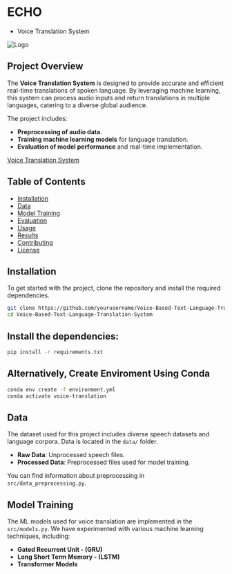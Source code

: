 # ECHO
- Voice Translation System

![Logo](https://github.com/MosesTheRedSea/Voice-Based-Text-Language-Translation-System/blob/main/voice_translation.png)

## Project Overview
The **Voice Translation System** is designed to provide accurate and efficient real-time translations of spoken language. By leveraging machine learning, this system can process audio inputs and return translations in multiple languages, catering to a diverse global audience.

The project includes:
- **Preprocessing of audio data**.
- **Training machine learning models** for language translation.
- **Evaluation of model performance** and real-time implementation.

[Voice Translation System](https://mosestheredsea.github.io/Voice-Based-Text-Language-Translation-System/)

## Table of Contents
- [Installation](#installation)
- [Data](#data)
- [Model Training](#model-training)
- [Evaluation](#evaluation)
- [Usage](#usage)
- [Results](#results)
- [Contributing](#contributing)
- [License](#license)

## Installation

To get started with the project, clone the repository and install the required dependencies.

```bash
git clone https://github.com/yourusername/Voice-Based-Text-Language-Translation-System
cd Voice-Based-Text-Language-Translation-System
```

## Install the dependencies:
```bash
pip install -r requirements.txt
```

##  Alternatively, Create Enviroment Using Conda 
```bash
conda env create -f environment.yml
conda activate voice-translation
```

## Data

The dataset used for this project includes diverse speech datasets and language corpora. Data is located in the `data/` folder.

- **Raw Data**: Unprocessed speech files.
- **Processed Data**: Preprocessed files used for model training.

You can find information about preprocessing in `src/data_preprocessing.py`.

## Model Training

The ML models used for voice translation are implemented in the `src/models.py`. We have experimented with various machine learning techniques, including:

- **Gated Recurrent Unit - (GRU)**
-  **Long Short Term Memory  - (LSTM)**
- **Transformer Models**
